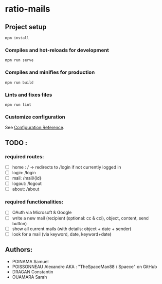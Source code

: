 # ratio-mails

## Project setup
```
npm install
```

### Compiles and hot-reloads for development
```
npm run serve
```

### Compiles and minifies for production
```
npm run build
```

### Lints and fixes files
```
npm run lint
```

### Customize configuration
See [Configuration Reference](https://cli.vuejs.org/config/).

## TODO :
### required routes:
- [ ] home : / → redirects to /login if not currently logged in
- [ ] login: /login
- [ ] mail: /mail/{id}
- [ ] logout: /logout
- [ ] about: /about

### required functionalities:
- [ ] OAuth via Microsoft & Google
- [ ] write a new mail (recipient (optional: cc & cci), object, content, send button) 
- [ ] show all current mails (with details: object + date + sender)
- [ ] look for a mail (via keyword, date, keyword+date)

## Authors:
- POINAMA Samuel
- POISSONNEAU Alexandre AKA : "TheSpaceMan88 / Spaece" on GitHub
- DRAGAN Constantin
- OUAMARA Sarah
